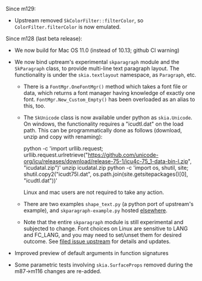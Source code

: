 Since m129:

* Upstream removed `SkColorFilter::filterColor`, so `ColorFilter.filterColor` is now emulated.


Since m128 (last beta release):

* We now build for Mac OS 11.0 (instead of 10.13; github CI warning)

* We now bind uptream's experimental `skparagraph` module and the `SkParagraph` class,
  to provide multi-line text paragraph layout.
  The functionality is under the `skia.textlayout` namespace, as `Paragraph`, etc.

  * There is a `FontMgr.OneFontMgr()` method which takes a font file or data, which returns
    a font manager having knowledge of exactly one font. `FontMgr.New_Custom_Empty()` has been
    overloaded as an alias to this, too.

  * The `SkUnicode` class is now available under python as `skia.Unicode`.
    On windows, the functionality requires a "icudtl.dat" on the load path.
    This can be programmatically done as follows (download, unzip and copy with renaming):

    python -c 'import urllib.request; urllib.request.urlretrieve("https://github.com/unicode-org/icu/releases/download/release-75-1/icu4c-75_1-data-bin-l.zip", "icudatal.zip")'
    unzip icudatal.zip
    python -c 'import os, shutil, site; shutil.copy2("icudt75l.dat", os.path.join(site.getsitepackages()[0], "icudtl.dat"))'

    Linux and mac users are not required to take any action.

  * There are two examples `shape_text.py` (a python port of upstream's example), and
    `skparagraph-example.py` hosted [elsewhere](https://github.com/HinTak/skia-python-examples/).

  * Note that the entire `skparagraph` module is still experimental and subjected to change.
    Font choices on Linux are sensitive to LANG and FC_LANG, and you may need to set/unset
    them for desired outcome.
    See [filed issue upstream](https://issues.skia.org/361963992) for details and updates.

* Improved preview of default arguments in function signatures

* Some parametric tests involving `skia.SurfaceProps` removed during the m87->m116 changes
  are re-added.
